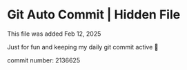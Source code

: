 # Git Auto Commit | Hidden File

This file was added Feb 12, 2025

Just for fun and keeping my daily git commit active 🤪

commit number: 2136625
